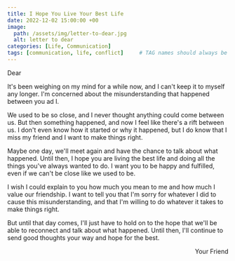```yaml
---
title: I Hope You Live Your Best Life
date: 2022-12-02 15:00:00 +00
image:
  path: /assets/img/letter-to-dear.jpg
  alt: letter to dear
categories: [Life, Communication]
tags: [communication, life, conflict]     # TAG names should always be lowercase
---
```


Dear  

It's been weighing on my mind for a while now, and I can't keep it to myself any longer. I'm concerned about the misunderstanding that happened between you ad I.

We used to be so close, and I never thought anything could come between us. But then something happened, and now I feel like there's a rift between us. I don't even know how it started or why it happened, but I do know that I miss my friend and I want to make things right.

Maybe one day, we'll meet again and have the chance to talk about what happened. Until then, I hope you are living the best life and doing all the things you've always wanted to do. I want you to be happy and fulfilled, even if we can't be close like we used to be.

I wish I could explain to you how much you mean to me and how much I value our friendship. I want to tell you that I'm sorry for whatever I did to cause this misunderstanding, and that I'm willing to do whatever it takes to make things right.

But until that day comes, I'll just have to hold on to the hope that we'll be able to reconnect and talk about what happened. Until then, I'll continue to send good thoughts your way and hope for the best.

<p style="text-align: right"> Your Friend<p>